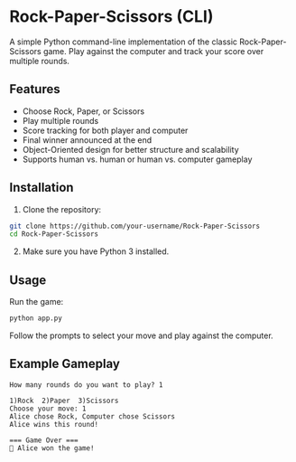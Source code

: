 # Rock-Paper-Scissors (CLI)

A simple Python command-line implementation of the classic Rock-Paper-Scissors game. Play against the computer and track your score over multiple rounds.

## Features

- Choose Rock, Paper, or Scissors
- Play multiple rounds
- Score tracking for both player and computer
- Final winner announced at the end
- Object-Oriented design for better structure and scalability
- Supports human vs. human or human vs. computer gameplay

## Installation

1. Clone the repository:

```bash
git clone https://github.com/your-username/Rock-Paper-Scissors
cd Rock-Paper-Scissors
```

2. Make sure you have Python 3 installed.

## Usage

Run the game:

```bash
python app.py
```

Follow the prompts to select your move and play against the computer.

## Example Gameplay

```
How many rounds do you want to play? 1

1)Rock  2)Paper  3)Scissors
Choose your move: 1
Alice chose Rock, Computer chose Scissors
Alice wins this round!

=== Game Over ===
🎉 Alice won the game!
```


